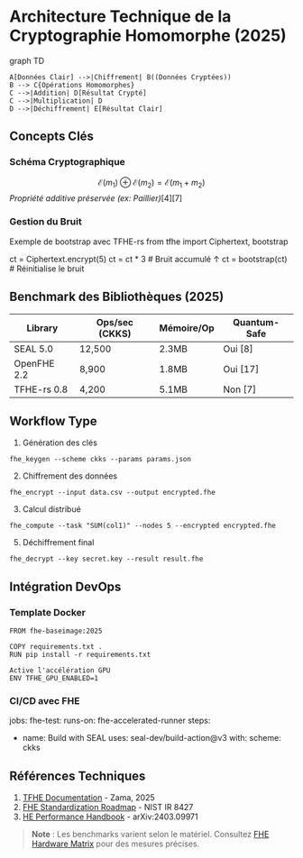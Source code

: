 # Architecture Technique de la Cryptographie Homomorphe (2025)

graph TD
```
A[Données Clair] -->|Chiffrement| B((Données Cryptées))
B --> C{Opérations Homomorphes}
C -->|Addition| D[Résultat Crypté]
C -->|Multiplication| D
D -->|Déchiffrement| E[Résultat Clair]
```

## Concepts Clés

### Schéma Cryptographique
$$ \mathcal{E}(m_1) \oplus \mathcal{E}(m_2) = \mathcal{E}(m_1 + m_2) $$
*Propriété additive préservée (ex: Paillier)*[4][7]

### Gestion du Bruit
Exemple de bootstrap avec TFHE-rs
from tfhe import Ciphertext, bootstrap

ct = Ciphertext.encrypt(5)
ct = ct * 3 # Bruit accumulé ↑
ct = bootstrap(ct) # Réinitialise le bruit


## Benchmark des Bibliothèques (2025)

| Library    | Ops/sec (CKKS) | Mémoire/Op | Quantum-Safe |
|------------|----------------|------------|--------------|
| SEAL 5.0   | 12,500         | 2.3MB      | Oui [8]      |
| OpenFHE 2.2| 8,900          | 1.8MB      | Oui [17]     |
| TFHE-rs 0.8| 4,200          | 5.1MB      | Non [7]      |

## Workflow Type

1. Génération des clés
```
fhe_keygen --scheme ckks --params params.json
```
2. Chiffrement des données
```
fhe_encrypt --input data.csv --output encrypted.fhe
```
3. Calcul distribué
```
fhe_compute --task "SUM(col1)" --nodes 5 --encrypted encrypted.fhe
```
5. Déchiffrement final
```
fhe_decrypt --key secret.key --result result.fhe
```

## Intégration DevOps

### Template Docker
```
FROM fhe-baseimage:2025

COPY requirements.txt .
RUN pip install -r requirements.txt

Active l'accélération GPU
ENV TFHE_GPU_ENABLED=1
```

### CI/CD avec FHE
jobs:
fhe-test:
runs-on: fhe-accelerated-runner
steps:
- name: Build with SEAL
uses: seal-dev/build-action@v3
with:
scheme: ckks


## Références Techniques
1. [TFHE Documentation](https://docs.zama.ai/tfhe) - Zama, 2025
2. [FHE Standardization Roadmap](https://nist.gov/fhe) - NIST IR 8427
3. [HE Performance Handbook](https://arxiv.org/fhe-perf) - arXiv:2403.09971

> **Note** : Les benchmarks varient selon le matériel. Consultez [FHE Hardware Matrix](https://fhe.org/hw) pour des mesures précises.

